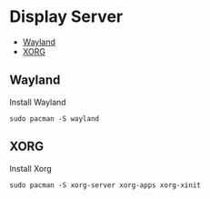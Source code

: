 # Display Server
* [Wayland](#wayland)
* [XORG](#xorg)

## Wayland
Install Wayland
```shell
sudo pacman -S wayland
```

## XORG
Install Xorg
```shell
sudo pacman -S xorg-server xorg-apps xorg-xinit
```